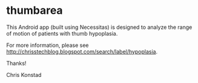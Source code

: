 thumbarea
=========

This Android app (built using Necessitas) is designed to analyze the range of motion of patients with thumb hypoplasia.

For more information, please see http://chrisstechblog.blogspot.com/search/label/hypoplasia.

Thanks!

Chris Konstad
